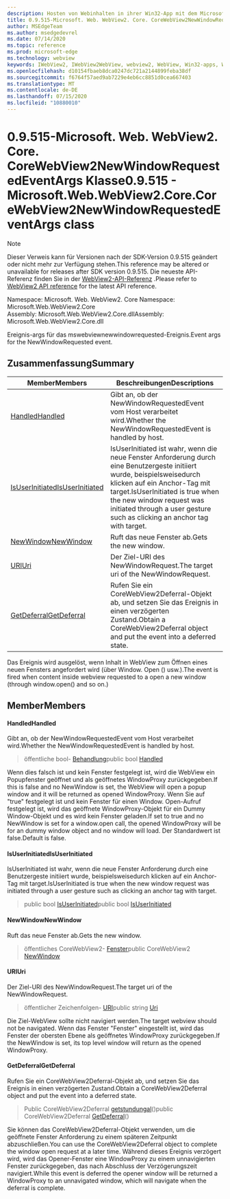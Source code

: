 ```yaml
---
description: Hosten von Webinhalten in ihrer Win32-App mit dem Microsoft Edge WebView2-Steuerelement
title: 0.9.515-Microsoft. Web. WebView2. Core. CoreWebView2NewWindowRequestedEventArgs
author: MSEdgeTeam
ms.author: msedgedevrel
ms.date: 07/14/2020
ms.topic: reference
ms.prod: microsoft-edge
ms.technology: webview
keywords: IWebView2, IWebView2WebView, webview2, WebView, Win32-apps, Win32, Edge, ICoreWebView2, ICoreWebView2Controller, Browser-Steuerelement, Edge-HTML
ms.openlocfilehash: d10154fbaeb8dca0247dc721a2144899feba38df
ms.sourcegitcommit: f6764f57aed9ab7229e4eb6cc8851d0cea667403
ms.translationtype: MT
ms.contentlocale: de-DE
ms.lasthandoff: 07/15/2020
ms.locfileid: "10880010"
---
```

# <span data-ttu-id="5c70d-104">0.9.515-Microsoft. Web. WebView2. Core. CoreWebView2NewWindowRequestedEventArgs Klasse</span><span class="sxs-lookup"><span data-stu-id="5c70d-104">0.9.515 - Microsoft.Web.WebView2.Core.CoreWebView2NewWindowRequestedEventArgs class</span></span> 

> [!NOTE]
> <span data-ttu-id="5c70d-105">Dieser Verweis kann für Versionen nach der SDK-Version 0.9.515 geändert oder nicht mehr zur Verfügung stehen.</span><span class="sxs-lookup"><span data-stu-id="5c70d-105">This reference may be altered or unavailable for releases after SDK version 0.9.515.</span></span> <span data-ttu-id="5c70d-106">Die neueste API-Referenz finden Sie in der [WebView2-API-Referenz](../../../webview2-api-reference.md) .</span><span class="sxs-lookup"><span data-stu-id="5c70d-106">Please refer to [WebView2 API reference](../../../webview2-api-reference.md) for the latest API reference.</span></span>

<span data-ttu-id="5c70d-107">Namespace: Microsoft. Web. WebView2. Core </span><span class="sxs-lookup"><span data-stu-id="5c70d-107">Namespace: Microsoft.Web.WebView2.Core</span></span>\
<span data-ttu-id="5c70d-108">Assembly: Microsoft.Web.WebView2.Core.dll</span><span class="sxs-lookup"><span data-stu-id="5c70d-108">Assembly: Microsoft.Web.WebView2.Core.dll</span></span>

<span data-ttu-id="5c70d-109">Ereignis-args für das mswebviewnewwindowrequested-Ereignis.</span><span class="sxs-lookup"><span data-stu-id="5c70d-109">Event args for the NewWindowRequested event.</span></span>

## <span data-ttu-id="5c70d-110">Zusammenfassung</span><span class="sxs-lookup"><span data-stu-id="5c70d-110">Summary</span></span>

 <span data-ttu-id="5c70d-111">Member</span><span class="sxs-lookup"><span data-stu-id="5c70d-111">Members</span></span>                        | <span data-ttu-id="5c70d-112">Beschreibungen</span><span class="sxs-lookup"><span data-stu-id="5c70d-112">Descriptions</span></span>
--------------------------------|---------------------------------------------
[<span data-ttu-id="5c70d-113">Handled</span><span class="sxs-lookup"><span data-stu-id="5c70d-113">Handled</span></span>](#handled) | <span data-ttu-id="5c70d-114">Gibt an, ob der NewWindowRequestedEvent vom Host verarbeitet wird.</span><span class="sxs-lookup"><span data-stu-id="5c70d-114">Whether the NewWindowRequestedEvent is handled by host.</span></span>
[<span data-ttu-id="5c70d-115">IsUserInitiated</span><span class="sxs-lookup"><span data-stu-id="5c70d-115">IsUserInitiated</span></span>](#isuserinitiated) | <span data-ttu-id="5c70d-116">IsUserInitiated ist wahr, wenn die neue Fenster Anforderung durch eine Benutzergeste initiiert wurde, beispielsweisedurch klicken auf ein Anchor-Tag mit target.</span><span class="sxs-lookup"><span data-stu-id="5c70d-116">IsUserInitiated is true when the new window request was initiated through a user gesture such as clicking an anchor tag with target.</span></span>
[<span data-ttu-id="5c70d-117">NewWindow</span><span class="sxs-lookup"><span data-stu-id="5c70d-117">NewWindow</span></span>](#newwindow) | <span data-ttu-id="5c70d-118">Ruft das neue Fenster ab.</span><span class="sxs-lookup"><span data-stu-id="5c70d-118">Gets the new window.</span></span>
[<span data-ttu-id="5c70d-119">URI</span><span class="sxs-lookup"><span data-stu-id="5c70d-119">Uri</span></span>](#uri) | <span data-ttu-id="5c70d-120">Der Ziel-URI des NewWindowRequest.</span><span class="sxs-lookup"><span data-stu-id="5c70d-120">The target uri of the NewWindowRequest.</span></span>
[<span data-ttu-id="5c70d-121">GetDeferral</span><span class="sxs-lookup"><span data-stu-id="5c70d-121">GetDeferral</span></span>](#getdeferral) | <span data-ttu-id="5c70d-122">Rufen Sie ein CoreWebView2Deferral-Objekt ab, und setzen Sie das Ereignis in einen verzögerten Zustand.</span><span class="sxs-lookup"><span data-stu-id="5c70d-122">Obtain a CoreWebView2Deferral object and put the event into a deferred state.</span></span>

<span data-ttu-id="5c70d-123">Das Ereignis wird ausgelöst, wenn Inhalt in WebView zum Öffnen eines neuen Fensters angefordert wird (über Window. Open () usw.).</span><span class="sxs-lookup"><span data-stu-id="5c70d-123">The event is fired when content inside webview requested to a open a new window (through window.open() and so on.)</span></span>

## <span data-ttu-id="5c70d-124">Member</span><span class="sxs-lookup"><span data-stu-id="5c70d-124">Members</span></span>

#### <span data-ttu-id="5c70d-125">Handled</span><span class="sxs-lookup"><span data-stu-id="5c70d-125">Handled</span></span> 

<span data-ttu-id="5c70d-126">Gibt an, ob der NewWindowRequestedEvent vom Host verarbeitet wird.</span><span class="sxs-lookup"><span data-stu-id="5c70d-126">Whether the NewWindowRequestedEvent is handled by host.</span></span>

> <span data-ttu-id="5c70d-127">öffentliche bool- [Behandlung](#handled)</span><span class="sxs-lookup"><span data-stu-id="5c70d-127">public bool [Handled](#handled)</span></span>

<span data-ttu-id="5c70d-128">Wenn dies falsch ist und kein Fenster festgelegt ist, wird die WebView ein Popupfenster geöffnet und als geöffnetes WindowProxy zurückgegeben.</span><span class="sxs-lookup"><span data-stu-id="5c70d-128">If this is false and no NewWindow is set, the WebView will open a popup window and it will be returned as opened WindowProxy.</span></span> <span data-ttu-id="5c70d-129">Wenn Sie auf "true" festgelegt ist und kein Fenster für einen Window. Open-Aufruf festgelegt ist, wird das geöffnete WindowProxy-Objekt für ein Dummy Window-Objekt und es wird kein Fenster geladen.</span><span class="sxs-lookup"><span data-stu-id="5c70d-129">If set to true and no NewWindow is set for a window.open call, the opened WindowProxy will be for an dummy window object and no window will load.</span></span> <span data-ttu-id="5c70d-130">Der Standardwert ist false.</span><span class="sxs-lookup"><span data-stu-id="5c70d-130">Default is false.</span></span>

#### <span data-ttu-id="5c70d-131">IsUserInitiated</span><span class="sxs-lookup"><span data-stu-id="5c70d-131">IsUserInitiated</span></span> 

<span data-ttu-id="5c70d-132">IsUserInitiated ist wahr, wenn die neue Fenster Anforderung durch eine Benutzergeste initiiert wurde, beispielsweisedurch klicken auf ein Anchor-Tag mit target.</span><span class="sxs-lookup"><span data-stu-id="5c70d-132">IsUserInitiated is true when the new window request was initiated through a user gesture such as clicking an anchor tag with target.</span></span>

> <span data-ttu-id="5c70d-133">public bool [IsUserInitiated](#isuserinitiated)</span><span class="sxs-lookup"><span data-stu-id="5c70d-133">public bool [IsUserInitiated](#isuserinitiated)</span></span>

#### <span data-ttu-id="5c70d-134">NewWindow</span><span class="sxs-lookup"><span data-stu-id="5c70d-134">NewWindow</span></span> 

<span data-ttu-id="5c70d-135">Ruft das neue Fenster ab.</span><span class="sxs-lookup"><span data-stu-id="5c70d-135">Gets the new window.</span></span>

> <span data-ttu-id="5c70d-136">öffentliches CoreWebView2- [Fenster](#newwindow)</span><span class="sxs-lookup"><span data-stu-id="5c70d-136">public CoreWebView2 [NewWindow](#newwindow)</span></span>

#### <span data-ttu-id="5c70d-137">URI</span><span class="sxs-lookup"><span data-stu-id="5c70d-137">Uri</span></span> 

<span data-ttu-id="5c70d-138">Der Ziel-URI des NewWindowRequest.</span><span class="sxs-lookup"><span data-stu-id="5c70d-138">The target uri of the NewWindowRequest.</span></span>

> <span data-ttu-id="5c70d-139">öffentlicher Zeichenfolgen- [URI](#uri)</span><span class="sxs-lookup"><span data-stu-id="5c70d-139">public string [Uri](#uri)</span></span>

<span data-ttu-id="5c70d-140">Die Ziel-WebView sollte nicht navigiert werden.</span><span class="sxs-lookup"><span data-stu-id="5c70d-140">The target webview should not be navigated.</span></span> <span data-ttu-id="5c70d-141">Wenn das Fenster "Fenster" eingestellt ist, wird das Fenster der obersten Ebene als geöffnetes WindowProxy zurückgegeben.</span><span class="sxs-lookup"><span data-stu-id="5c70d-141">If the NewWindow is set, its top level window will return as the opened WindowProxy.</span></span>

#### <span data-ttu-id="5c70d-142">GetDeferral</span><span class="sxs-lookup"><span data-stu-id="5c70d-142">GetDeferral</span></span> 

<span data-ttu-id="5c70d-143">Rufen Sie ein CoreWebView2Deferral-Objekt ab, und setzen Sie das Ereignis in einen verzögerten Zustand.</span><span class="sxs-lookup"><span data-stu-id="5c70d-143">Obtain a CoreWebView2Deferral object and put the event into a deferred state.</span></span>

> <span data-ttu-id="5c70d-144">Public CoreWebView2Deferral [getstundungal](#getdeferral)()</span><span class="sxs-lookup"><span data-stu-id="5c70d-144">public CoreWebView2Deferral [GetDeferral](#getdeferral)()</span></span>

<span data-ttu-id="5c70d-145">Sie können das CoreWebView2Deferral-Objekt verwenden, um die geöffnete Fenster Anforderung zu einem späteren Zeitpunkt abzuschließen.</span><span class="sxs-lookup"><span data-stu-id="5c70d-145">You can use the CoreWebView2Deferral object to complete the window open request at a later time.</span></span> <span data-ttu-id="5c70d-146">Während dieses Ereignis verzögert wird, wird das Opener-Fenster eine WindowProxy zu einem unnavigierten Fenster zurückgegeben, das nach Abschluss der Verzögerungszeit navigiert.</span><span class="sxs-lookup"><span data-stu-id="5c70d-146">While this event is deferred the opener window will be returned a WindowProxy to an unnavigated window, which will navigate when the deferral is complete.</span></span>

